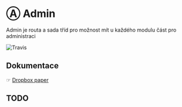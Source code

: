 # Ⓐ Admin
Admin je routa a sada tříd pro možnost mít u každého modulu část pro administraci

![Travis](https://travis-ci.org/liquiddesign/admin.svg?branch=master)

## Dokumentace
☞ [Dropbox paper](https://paper.dropbox.com/doc/A-Admin--A~or44eHJ23vAYEiW14NKLG9Ag-Aw8oDJLgwscssr7oK3Nrd)

## TODO